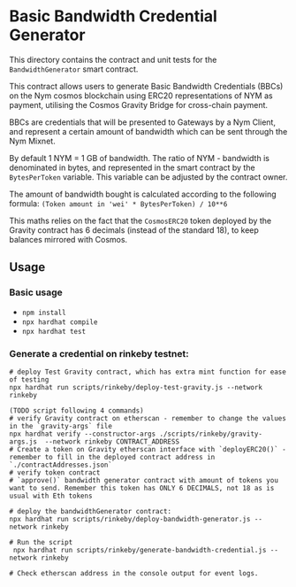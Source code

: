 # Basic Bandwidth Credential Generator 

This directory contains the contract and unit tests for the `BandwidthGenerator` smart contract. 

This contract allows users to generate Basic Bandwidth Credentials (BBCs) on the Nym cosmos blockchain using ERC20 representations of NYM as payment, utilising the Cosmos Gravity Bridge for cross-chain payment. 
         
BBCs are credentials that will be presented to Gateways by a Nym Client, and represent a certain amount of bandwidth which can be sent through the Nym Mixnet. 

By default 1 NYM = 1 GB of bandwidth. The ratio of NYM - bandwidth is denominated in bytes, and represented in the smart contract by the `BytesPerToken` variable. This variable can be adjusted by the contract owner. 
  
The amount of bandwidth bought is calculated according to the following formula: 
`(Token amount in 'wei' * BytesPerToken) / 10**6`

This maths relies on the fact that the `CosmosERC20` token deployed by the Gravity contract has 6 decimals (instead of the standard 18), to keep balances mirrored with Cosmos. 

## Usage 
### Basic usage
* `npm install`
* `npx hardhat compile`
* `npx hardhat test` 

### Generate a credential on rinkeby testnet:
```
# deploy Test Gravity contract, which has extra mint function for ease of testing 
npx hardhat run scripts/rinkeby/deploy-test-gravity.js --network rinkeby

(TODO script following 4 commands)
# verify Gravity contract on etherscan - remember to change the values in the `gravity-args` file 
npx hardhat verify --constructor-args ./scripts/rinkeby/gravity-args.js  --network rinkeby CONTRACT_ADDRESS
# Create a token on Gravity etherscan interface with `deployERC20()` - remember to fill in the deployed contract address in `./contractAddresses.json`
# verify token contract 
# `approve()` bandwidth generator contract with amount of tokens you want to send. Remember this token has ONLY 6 DECIMALS, not 18 as is usual with Eth tokens

# deploy the bandwidthGenerator contract: 
npx hardhat run scripts/rinkeby/deploy-bandwidth-generator.js --network rinkeby

# Run the script
 npx hardhat run scripts/rinkeby/generate-bandwidth-credential.js --network rinkeby

# Check etherscan address in the console output for event logs. 
```

